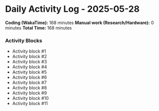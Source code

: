 # Daily Activity Log - 2025-05-28

**Coding (WakaTime):** 168 minutes
**Manual work (Research/Hardware):** 0 minutes
**Total Time:** 168 minutes

### Activity Blocks
- Activity block #1
- Activity block #2
- Activity block #3
- Activity block #4
- Activity block #5
- Activity block #6
- Activity block #7
- Activity block #8
- Activity block #9
- Activity block #10
- Activity block #11
